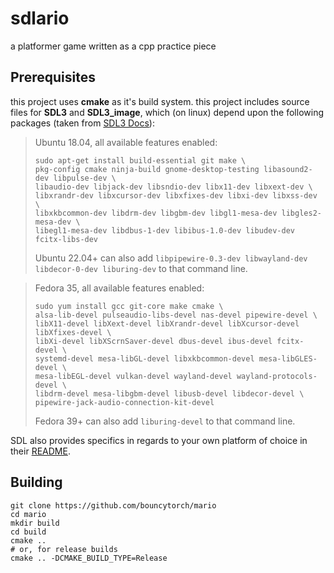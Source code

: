 # sdlario
a platformer game written as a cpp practice piece

## Prerequisites
this project uses **cmake** as it's build system.
this project includes source files for **SDL3** and **SDL3_image**, which (on linux) depend upon the following packages (taken from [SDL3 Docs](https://wiki.libsdl.org/SDL3/README/linux)):

> Ubuntu 18.04, all available features enabled:
>```
>sudo apt-get install build-essential git make \
>pkg-config cmake ninja-build gnome-desktop-testing libasound2-dev libpulse-dev \
>libaudio-dev libjack-dev libsndio-dev libx11-dev libxext-dev \
>libxrandr-dev libxcursor-dev libxfixes-dev libxi-dev libxss-dev \
>libxkbcommon-dev libdrm-dev libgbm-dev libgl1-mesa-dev libgles2-mesa-dev \
>libegl1-mesa-dev libdbus-1-dev libibus-1.0-dev libudev-dev fcitx-libs-dev 
>```
>Ubuntu 22.04+ can also add `libpipewire-0.3-dev libwayland-dev libdecor-0-dev liburing-dev` to that command line.

>Fedora 35, all available features enabled:
>```
>sudo yum install gcc git-core make cmake \
>alsa-lib-devel pulseaudio-libs-devel nas-devel pipewire-devel \
>libX11-devel libXext-devel libXrandr-devel libXcursor-devel libXfixes-devel \
>libXi-devel libXScrnSaver-devel dbus-devel ibus-devel fcitx-devel \
>systemd-devel mesa-libGL-devel libxkbcommon-devel mesa-libGLES-devel \
>mesa-libEGL-devel vulkan-devel wayland-devel wayland-protocols-devel \
>libdrm-devel mesa-libgbm-devel libusb-devel libdecor-devel \
>pipewire-jack-audio-connection-kit-devel
>```
>Fedora 39+ can also add `liburing-devel` to that command line.

SDL also provides specifics in regards to your own platform of choice in their [README](https://wiki.libsdl.org/SDL3/README/FrontPage).
## Building
```
git clone https://github.com/bouncytorch/mario
cd mario
mkdir build
cd build
cmake ..
# or, for release builds
cmake .. -DCMAKE_BUILD_TYPE=Release
```